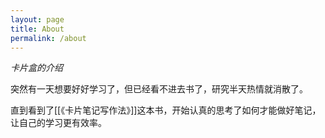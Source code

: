 ```yaml
---
layout: page
title: About
permalink: /about
---
```


*卡片盒的介绍*

突然有一天想要好好学习了，但已经看不进去书了，研究半天热情就消散了。

直到看到了[[《卡片笔记写作法》]]这本书，开始认真的思考了如何才能做好笔记，让自己的学习更有效率。


